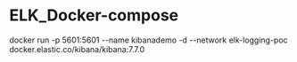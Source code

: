 # ELK_Docker-compose

docker run -p 5601:5601 --name kibanademo -d --network elk-logging-poc docker.elastic.co/kibana/kibana:7.7.0

